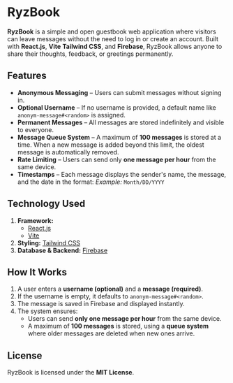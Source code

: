 # RyzBook  

**RyzBook** is a simple and open guestbook web application where visitors can leave messages without the need to log in or create an account. Built with **React.js**, **Vite** **Tailwind CSS**, and **Firebase**, RyzBook allows anyone to share their thoughts, feedback, or greetings permanently.  

## Features  

- **Anonymous Messaging** – Users can submit messages without signing in.  
- **Optional Username** – If no username is provided, a default name like `anonym-message#<random>` is assigned.  
- **Permanent Messages** – All messages are stored indefinitely and visible to everyone.  
- **Message Queue System** – A maximum of **100 messages** is stored at a time. When a new message is added beyond this limit, the oldest message is automatically removed.  
- **Rate Limiting** – Users can send only **one message per hour** from the same device.  
- **Timestamps** – Each message displays the sender's name, the message, and the date in the format: _Example:_ `Month/DD/YYYY`  

## Technology Used  

1. **Framework:**
    - [React.js](https://react.dev/)  
    - [Vite](https://vite.dev/)  
2. **Styling:** [Tailwind CSS](https://tailwindcss.com/)  
3. **Database & Backend:** [Firebase](https://firebase.google.com/)  

## How It Works

1. A user enters a **username (optional)** and a **message (required)**.  
2. If the username is empty, it defaults to `anonym-message#<random>`.  
3. The message is saved in Firebase and displayed instantly.  
4. The system ensures:  
   - Users can send **only one message per hour** from the same device.  
   - A maximum of **100 messages** is stored, using a **queue system** where older messages are deleted when new ones arrive.  

## License  

RyzBook is licensed under the **MIT License**.  
